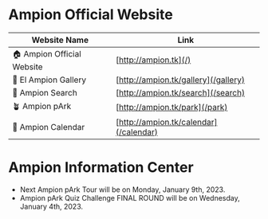 # Ampion Official Website

| Website Name              	| Link                                	|
|---------------------------	|-------------------------------------	|
| 🏠 Ampion Official Website 	| [http://ampion.tk](/)         	    |
| 🌆 El Ampion Gallery       	| [http://ampion.tk/gallery](/gallery) 	|
| 🔎 Ampion Search           	| [http://ampion.tk/search](/search)   	|
| 🪴 Ampion pArk             	| [http://ampion.tk/park](/park)        |
| 📆 Ampion Calendar            | [http://ampion.tk/calendar](/calendar)|

# Ampion Information Center

- Next Ampion pArk Tour will be on Monday, January 9th, 2023.
- Ampion pArk Quiz Challenge FINAL ROUND will be on Wednesday, January 4th, 2023. 
